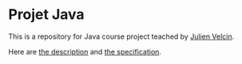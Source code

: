 # Projet Java

This is a repository for Java course project teached by [Julien Velcin](http://mediamining.univ-lyon2.fr/velcin/).

Here are [the description](https://drive.google.com/open?id=0B7uaMZCijumnZ1RxV0VfZmRjRTQ) and [the specification](https://drive.google.com/open?id=0B7uaMZCijumncDE1elpGVG56eUk).
